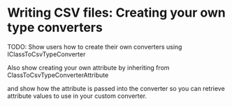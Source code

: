  # Writing CSV files: Creating your own type converters

TODO: Show users how to create their own converters using IClassToCsvTypeConverter 

Also show creating your own attribute by inheriting from ClassToCsvTypeConverterAttribute

and show how the attribute is passed into the converter so you can retrieve attribute values to use in your custom converter.